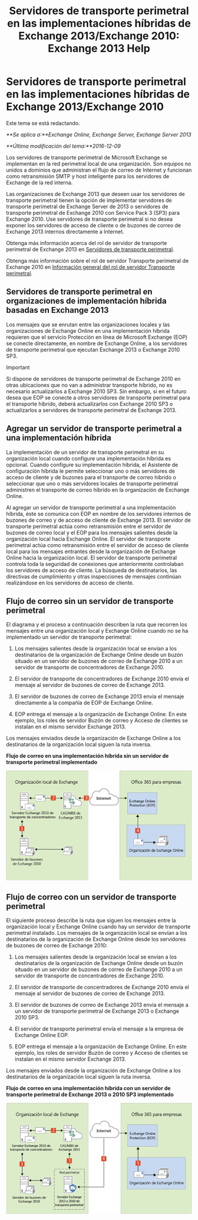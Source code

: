 ﻿---
title: 'Servidores de transporte perimetral en las implementaciones híbridas de Exchange 2013/Exchange 2010: Exchange 2013 Help'
TOCTitle: Servidores de transporte perimetral en las implementaciones híbridas de Exchange 2013/Exchange 2010
ms:assetid: 924f895e-5987-48d0-b113-9d26dcbcdae0
ms:mtpsurl: https://technet.microsoft.com/es-es/library/Dn393965(v=EXCHG.150)
ms:contentKeyID: 59637149
ms.date: 01/10/2018
mtps_version: v=EXCHG.150
ms.translationtype: HT
---

# Servidores de transporte perimetral en las implementaciones híbridas de Exchange 2013/Exchange 2010

Este tema se está redactando.  

_**Se aplica a:**Exchange Online, Exchange Server, Exchange Server 2013_

_**Última modificación del tema:**2016-12-09_

Los servidores de transporte perimetral de Microsoft Exchange se implementan en la red perimetral local de una organización. Son equipos no unidos a dominios que administran el flujo de correo de Internet y funcionan como retransmisión SMTP y host inteligente para los servidores de Exchange de la red interna.

Las organizaciones de Exchange 2013 que deseen usar los servidores de transporte perimetral tienen la opción de implementar servidores de transporte perimetral de Exchange Server de 2013 o servidores de transporte perimetral de Exchange 2010 con Service Pack 3 (SP3) para Exchange 2010. Use servidores de transporte perimetral si no desea exponer los servidores de acceso de cliente o de buzones de correo de Exchange 2013 internos directamente a Internet.

Obtenga más información acerca del rol de servidor de transporte perimetral de Exchange 2013 en [Servidores de transporte perimetral](https://technet.microsoft.com/es-es/library/bb124701\(v=exchg.150\)).

Obtenga más información sobre el rol de servidor Transporte perimetral de Exchange 2010 en [Información general del rol de servidor Transporte perimetral](http://go.microsoft.com/fwlink/p/?linkid=183473).

## Servidores de transporte perimetral en organizaciones de implementación híbrida basadas en Exchange 2013

Los mensajes que se enrutan entre las organizaciones locales y las organizaciones de Exchange Online en una implementación híbrida requieren que el servicio Protección en línea de Microsoft Exchange (EOP) se conecte directamente, en nombre de Exchange Online, a los servidores de transporte perimetral que ejecutan Exchange 2013 o Exchange 2010 SP3.


> [!IMPORTANT]
> Si dispone de servidores de transporte perimetral de Exchange 2010 en otras ubicaciones que no van a administrar transporte híbrido, no es necesario actualizarlos a Exchange 2010&nbsp;SP3. Sin embargo, si en el futuro desea que EOP se conecte a otros servidores de transporte perimetral para el transporte híbrido, deberá actualizarlos con Exchange 2010&nbsp;SP3 o actualizarlos a servidores de transporte perimetral de Exchange&nbsp;2013.



## Agregar un servidor de transporte perimetral a una implementación híbrida

La implementación de un servidor de transporte perimetral en su organización local cuando configure una implementación híbrida es opcional. Cuando configure su implementación híbrida, el Asistente de configuración híbrida le permite seleccionar uno o más servidores de acceso de cliente y de buzones para el transporte de correo híbrido o seleccionar que uno o más servidores locales de transporte perimetral administren el transporte de correo híbrido en la organización de Exchange Online.

Al agregar un servidor de transporte perimetral a una implementación híbrida, éste se comunica con EOP en nombre de los servidores internos de buzones de correo y de acceso de cliente de Exchange 2013. El servidor de transporte perimetral actúa como retransmisión entre el servidor de buzones de correo local y el EOP para los mensajes salientes desde la organización local hacia Exchange Online. El servidor de transporte perimetral actúa como retransmisión entre el servidor de acceso de cliente local para los mensajes entrantes desde la organización de Exchange Online hacia la organización local. El servidor de transporte perimetral controla toda la seguridad de conexiones que anteriormente controlaban los servidores de acceso de cliente. La búsqueda de destinatarios, las directivas de cumplimiento y otras inspecciones de mensajes continúan realizándose en los servidores de acceso de cliente.

## Flujo de correo sin un servidor de transporte perimetral

El diagrama y el proceso a continuación describen la ruta que recorren los mensajes entre una organización local y Exchange Online cuando no se ha implementado un servidor de transporte perimetral:

1.  Los mensajes salientes desde la organización local se envían a los destinatarios de la organización de Exchange Online desde un buzón situado en un servidor de buzones de correo de Exchange 2010 a un servidor de transporte de concentradores de Exchange 2010.

2.  El servidor de transporte de concentradores de Exchange 2010 envía el mensaje al servidor de buzones de correo de Exchange 2013.

3.  El servidor de buzones de correo de Exchange 2013 envía el mensaje directamente a la compañía de EOP de Exchange Online.

4.  EOP entrega el mensaje a la organización de Exchange Online. En este ejemplo, los roles de servidor Buzón de correo y Acceso de clientes se instalan en el mismo servidor Exchange 2013.

Los mensajes enviados desde la organización de Exchange Online a los destinatarios de la organización local siguen la ruta inversa.

**Flujo de correo en una implementación híbrida sin un servidor de transporte perimetral implementado**

![Organización local sin servidor de transporte perimetral](images/Dn393965.37bbe430-b157-4f52-83da-6d44f4459425(EXCHG.150).png "Organización local sin servidor de transporte perimetral")

## Flujo de correo con un servidor de transporte perimetral

El siguiente proceso describe la ruta que siguen los mensajes entre la organización local y Exchange Online cuando hay un servidor de transporte perimetral instalado. Los mensajes de la organización local se envían a los destinatarios de la organización de Exchange Online desde los servidores de buzones de correo de Exchange 2010:

1.  Los mensajes salientes desde la organización local se envían a los destinatarios de la organización de Exchange Online desde un buzón situado en un servidor de buzones de correo de Exchange 2010 a un servidor de transporte de concentradores de Exchange 2010.

2.  El servidor de transporte de concentradores de Exchange 2010 envía el mensaje al servidor de buzones de correo de Exchange 2013.

3.  El servidor de buzones de correo de Exchange 2013 envía el mensaje a un servidor de transporte perimetral de Exchange 2013 o Exchange 2010 SP3.

4.  El servidor de transporte perimetral envía el mensaje a la empresa de Exchange Online EOP.

5.  EOP entrega el mensaje a la organización de Exchange Online. En este ejemplo, los roles de servidor Buzón de correo y Acceso de clientes se instalan en el mismo servidor Exchange 2013.

Los mensajes enviados desde la organización de Exchange Online a los destinatarios de la organización local siguen la ruta inversa.

**Flujo de correo en una implementación híbrida con un servidor de transporte perimetral de Exchange 2013 o 2010 SP3 implementado**

![Organización local con servidor de transporte perimetral](images/Dn393965.f1039133-249b-401d-bd39-3672442a06c9(EXCHG.150).png "Organización local con servidor de transporte perimetral")

